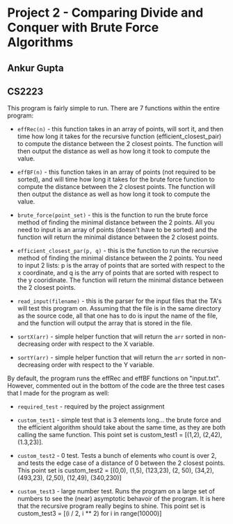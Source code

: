 # Project 2 - Comparing Divide and Conquer with Brute Force Algorithms

## Ankur Gupta
## CS2223

This program is fairly simple to run. There are 7 functions within the entire program:

* `effRec(n)` - this function takes in an array of points, will sort it, and then time how long
              it takes for the recursive function (efficient_closest_pair) to compute the 
			  distance between the 2 closest points. The function will then output the 
			  distance as well as how long it took to compute the value.

* `effBF(n)` - this function takes in an array of points (not required to be sorted), and will
			 time how long it takes for the brute force function to compute the distance between
			 the 2 closest points. The function will then output the distance as well as how
			 long it took to compute the value.

* `brute_force(point_set)` - this is the function to run the brute force method of finding the 
						   minimal distance between the 2 points. All you need to input
						   is an array of points (doesn't have to be sorted) and the function
						   will return the minimal distance between the 2 closest points.

* `efficient_closest_par(p, q)` - this is the function to run the recursive  method of finding the 
						        minimal distance between the 2 points. You need to input 2 lists:
								p is the array of points that are sorted with respect to the x 
							    coordinate, and q is the arry of points that are sorted with respect
								to the y cooridinate. The function will return the minimal distance 
								between the 2 closest points.  

* `read_input(filename)` - this is the parser for the input files that the TA's will test this program
						 on. Assuming that the file is in the same directory as the source code,
						 all that one has to do is input the name of the file, and the function
						 will output the array that is stored in the file.

* `sortX(arr)` - simple helper function that will return the `arr` sorted in non-decreasing order
			   with respect to the X variable.

* `sortY(arr)` - simple helper function that will return the `arr` sorted in non-decreasing order
			   with respect to the Y variable.

By default, the program runs the effRec and effBF functions on "input.txt". However, commented out
in the bottom of the code are the three test cases that I made for the program as well:

* `required_test` - required by the project assignment

* `custom_test1` - simple test that is 3 elements long... the brute force and the efficient algorithm
				 should take about the same time, as they are both calling the same function.
				 This point set is custom_test1 = [(1,2), (2,42), (1.3,23)].

* `custom_test2` - 0 test. Tests a bunch of elements who count is over 2, and tests the edge case of 
				 a distance of 0 between the 2 closest points. This point set is custom_test2 =
				  [(0,0), (1,5), (123,23), (2, 50), (34,2), (493,23), (2,50), (12,49), (340,230)]


* `custom_test3` - large number test. Runs the program on a large set of numbers to see the (near) 
				 asymptotic behavoir of the program. It is here that the recursive program 
				 really begins to shine. This point set is 
				 custom_test3 = [(i / 2, i ** 2) for i in range(10000)]
